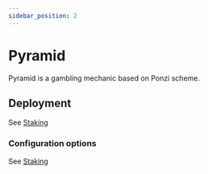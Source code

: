 ```yaml
---
sidebar_position: 2
---
```


# Pyramid

Pyramid is a gambling mechanic based on Ponzi scheme. 

## Deployment

See [Staking](/admin/complex-mechanics/staking#deployment)

### Configuration options

See [Staking](/admin/complex-mechanics/staking#configuration-options)
